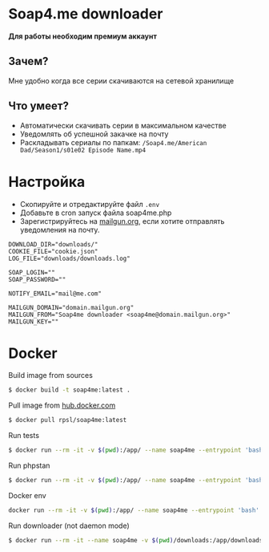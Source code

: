 # Soap4.me downloader

**Для работы необходим премиум аккаунт**

## Зачем?

Мне удобно когда все серии скачиваются на сетевой хранилище 

## Что умеет?

- Автоматически скачивать серии в максимальном качестве 
- Уведомлять об успешной закачке на почту
- Раскладывать сериалы по папкам: `/Soap4.me/American Dad/Season1/s01e02 Episode Name.mp4`

# Настройка

- Скопируйте и отредактируйте файл `.env`
- Добавьте в cron запуск файла soap4me.php
- Зарегистрируйтесь на [mailgun.org](https://mailgun.org), если хотите отправлять уведомления на почту.


```dotenv
DOWNLOAD_DIR="downloads/"
COOKIE_FILE="cookie.json"
LOG_FILE="downloads/downloads.log"

SOAP_LOGIN=""
SOAP_PASSWORD=""

NOTIFY_EMAIL="mail@me.com"

MAILGUN_DOMAIN="domain.mailgun.org"
MAILGUN_FROM="Soap4me downloader <soap4me@domain.mailgun.org>"
MAILGUN_KEY=""
```

# Docker

Build image from sources
```bash
$ docker build -t soap4me:latest .
```

Pull image from [hub.docker.com](https://hub.docker.com/repository/docker/rpsl/soap4me)
```bash
$ docker pull rpsl/soap4me:latest
```

Run tests
```bash
$ docker run --rm -it -v $(pwd):/app/ --name soap4me --entrypoint 'bash' soap4me:latest -c 'composer update && composer install --prefer-dist --no-progress && ./vendor/bin/phpunit -c .'
```
Run phpstan
```bash
$ docker run --rm -it -v $(pwd):/app/ --name soap4me --entrypoint 'bash' soap4me:latest -c 'composer update && composer install --prefer-dist --no-progress && ./vendor/bin/phpstan analyze --level max ./src'
```

Docker env
```bash
docker run --rm -it -v $(pwd):/app/ --name soap4me --entrypoint 'bash' soap4me:latest
```

Run downloader (not daemon mode)
```bash
$ docker run --rm -it --name soap4me -v $(pwd)/downloads:/app/downloads/ -v $(pwd)/.env:/app/.env -v $(pwd)/cookie.json:/app/cookie.json soap4me:latest
```
